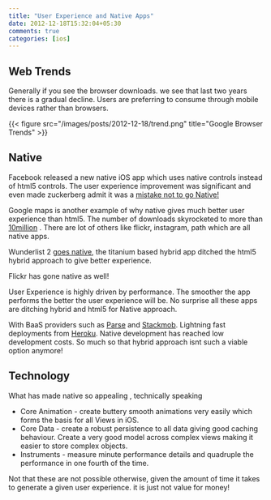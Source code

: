 ```yaml
---
title: "User Experience and Native Apps"
date: 2012-12-18T15:32:04+05:30
comments: true
categories: [ios]
---
```


## Web Trends

Generally if you see the browser downloads. we see that last two years there is a gradual decline. Users are preferring to consume through mobile devices rather than browsers.  

{{< figure src="/images/posts/2012-12-18/trend.png" title="Google Browser Trends" >}}

## Native

Facebook released a new native iOS app which uses native controls instead of html5 controls. The user experience improvement was significant and even made zuckerberg admit it was a [mistake not to go Native!][1]

Google maps is another example of why native gives much better user experience than html5. The number of downloads skyrocketed to more than [10million][2] . There are lot of others like flickr, instagram, path which are all native apps.

Wunderlist 2 [goes native][3], the titanium based hybrid app ditched the html5 hybrid approach to give better experience.

Flickr has gone native as well!

User Experience is highly driven by performance. The smoother the app performs the better the user experience will be. No surprise all these apps are ditching hybrid and html5 for Native approach. 

With BaaS providers such as [Parse](http://parse.com) and [Stackmob](http://stackmob.com). Lightning fast deployments from [Heroku](http://heroku.com). Native development has reached low development costs. So much so that hybrid approach isnt such a viable option anymore!

## Technology

What has made native so appealing , technically speaking

* Core Animation - create buttery smooth animations very easily which forms the basis for all Views in iOS. 
* Core Data - create a robust persistence to all data giving good caching behaviour. Create a very good model across complex views making it easier to store complex objects. 
* Instruments - measure minute performance details and quadruple the performance in one fourth of the time.

Not that these are not possible otherwise, given the amount of time it takes to generate a given user experience. it is just not value for money!



[1]:http://techcrunch.com/2012/09/11/mark-zuckerberg-our-biggest-mistake-with-mobile-was-betting-too-much-on-html5/
[2]:http://techcrunch.com/2012/12/17/google-maps-for-ios-was-downloaded-over-10m-times-in-its-first-48-hours/
[3]:http://www.tuaw.com/2012/12/18/wunderlist-2-goes-native-adds-many-new-features-to-beautiful-f/

